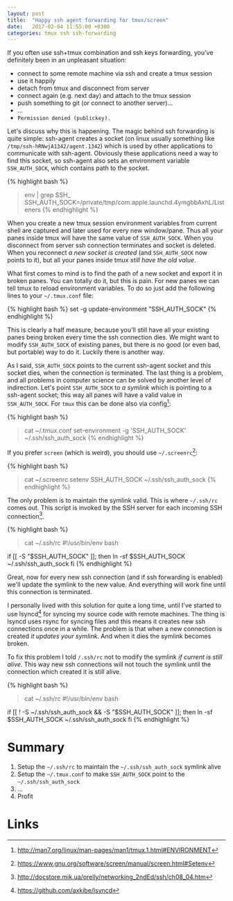```yaml
---
layout: post
title:  "Happy ssh agent forwarding for tmux/screen"
date:   2017-02-04 11:55:00 +0300
categories: tmux ssh ssh-forwarding
---
```


If you often use ssh+tmux combination and ssh keys forwarding, you've definitely been in an unpleasant situation:

* connect to some remote machine via ssh and create a tmux session
* use it happily
* detach from tmux and disconnect from server
* connect again (e.g. next day) and attach to the tmux session
* push something to git (or connect to another server)...
* ...
* `Permission denied (publickey).`

Let's discuss why this is happening. The magic behind ssh forwarding is quite simple: ssh-agent creates a socket (on linux usually something like `/tmp/ssh-hRNwjA1342/agent.1342`) which is used by other applications to communicate with ssh-agent. Obviously these applications need a way to find this socket, so ssh-agent also sets an environment variable `SSH_AUTH_SOCK`, which contains path to the socket.

{% highlight bash %}
> env | grep SSH_
SSH_AUTH_SOCK=/private/tmp/com.apple.launchd.4ymgbbAxhL/Listeners
{% endhighlight %}

When you create a new tmux session environment variables from current shell are captured and later used for every new window/pane. Thus all your panes inside tmux will have the same value of `SSH_AUTH_SOCK`. When you disconnect from server ssh connection terminates and socket is deleted. When you reconnect *a new socket is created* (and `SSH_AUTH_SOCK` now points to it), but all your panes inside tmux *still have the old value*.

What first comes to mind is to find the path of a new socket and export it in broken panes. You can totally do it, but this is pain. For new panes we can tell tmux to reload environment variables. To do so just add the following lines to your `~/.tmux.conf` file:

{% highlight bash %}
set -g update-environment "SSH_AUTH_SOCK"
{% endhighlight %}

This is clearly a half measure, because you'll still have all your existing panes being broken every time the ssh connection dies. We might want to modify `SSH_AUTH_SOCK` of existing panes, but there is no good (or even bad, but portable) way to do it. Luckily there is another way.

As I said, `SSH_AUTH_SOCK` points to the current ssh-agent socket and this socket dies, when the connection is terminated. The last thing is a problem, and all problems in computer science can be solved by another level of indirection. Let's point `SSH_AUTH_SOCK` to *a symlink* which is pointing to a ssh-agent socket; this way all panes will have a valid value in `SSH_AUTH_SOCK`. For `tmux` this can be done also via config[^1]:

{% highlight bash %}
> cat ~/.tmux.conf
set-environment -g 'SSH_AUTH_SOCK' ~/.ssh/ssh_auth_sock
{% endhighlight %}

If you prefer `screen` (which is weird), you should use `~/.screenrc`[^2]:

{% highlight bash %}
> cat ~/.screenrc
setenv SSH_AUTH_SOCK ~/.ssh/ssh_auth_sock
{% endhighlight %}

The only problem is to maintain the symlink valid. This is where `~/.ssh/rc` comes out. This script is invoked by the SSH server for each incoming SSH connection[^3].

{% highlight bash %}
> cat ~/.ssh/rc
#!/usr/bin/env bash

if [[ -S "$SSH_AUTH_SOCK" ]]; then
    ln -sf $SSH_AUTH_SOCK ~/.ssh/ssh_auth_sock
fi
{% endhighlight %}

Great, now for every new ssh connection (and if ssh forwarding is enabled) we'll update the symlink to the new value. And everything will work fine until this connection is terminated.

I personally lived with this solution for quite a long time, until I've started to use lsyncd[^4] for syncing my source code with remote machines. The thing is lsyncd uses rsync for syncing files and this means it creates new ssh connections once in a while. The problem is that when a new connection is created *it updates your symlink*. And when it dies the symlink becomes broken.

To fix this problem I told `/.ssh/rc` not to modify the symlink *if current is still alive*. This way new ssh connections will not touch the symlink until the connection which created it is still alive.

{% highlight bash %}
> cat ~/.ssh/rc
#!/usr/bin/env bash

if [[ ! -S ~/.ssh/ssh_auth_sock && -S "$SSH_AUTH_SOCK" ]]; then
    ln -sf $SSH_AUTH_SOCK ~/.ssh/ssh_auth_sock
fi
{% endhighlight %}

# Summary

1. Setup the `~/.ssh/rc` to maintain the `~/.ssh/ssh_auth_sock` symlink alive
2. Setup the `~/.tmux.conf` to make `SSH_AUTH_SOCK` point to the `~/.ssh/ssh_auth_sock`
3. ...
4. Profit

# Links
[^1]: http://man7.org/linux/man-pages/man1/tmux.1.html#ENVIRONMENT
[^2]: https://www.gnu.org/software/screen/manual/screen.html#Setenv
[^3]: http://docstore.mik.ua/orelly/networking_2ndEd/ssh/ch08_04.htm
[^4]: https://github.com/axkibe/lsyncd
